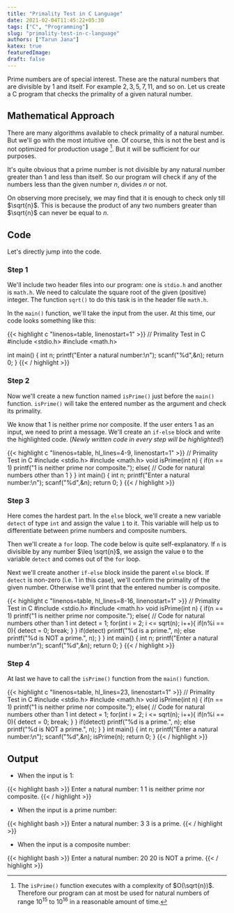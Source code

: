 ```yaml
---
title: "Primality Test in C Language"
date: 2021-02-04T11:45:22+05:30
tags: ["C", "Programming"]
slug: "primality-test-in-c-language"
authors: ["Tarun Jana"]
katex: true
featuredImage: 
draft: false
---
```


Prime numbers are of special interest. These are the natural numbers that are divisible by $1$ and itself. For example $2, 3, 5, 7, 11,$ and so on. Let us create a C program that checks the primality of a given natural number.

## Mathematical Approach

There are many algorithms available to check primality of a natural number. But we'll go with the most intuitive one. Of course, this is not the best and is not optimized for production usage [^drawback]. But it will be sufficient for our purposes.

It's quite obvious that a prime number is not divisible by any natural number greater than $1$ and less than itself. So our program will check if any of the numbers less than the given number $n$, divides $n$ or not.

On observing more precisely, we may find that it is enough to check only till $\sqrt{n}$. This is because the product of any two numbers greater than $\sqrt{n}$ can never be equal to $n$.

## Code

Let's directly jump into the code.

### Step 1

We'll include two header files into our program: one is `stdio.h` and another is `math.h`. We need to calculate the square root of the given (positive) integer. The function `sqrt()` to do this task is in the header file `math.h`.

In the `main()` function, we'll take the input from the user. At this time, our code looks something like this:

{{< highlight c "linenos=table, linenostart=1" >}}
// Primality Test in C
#include <stdio.h>
#include <math.h>

int main() {
    int n;
    printf("Enter a natural number:\n");
    scanf("%d",&n);
    return 0;
}
{{< / highlight >}}

### Step 2

Now we'll create a new function named `isPrime()` just before the `main()` function. `isPrime()` will take the entered number as the argument and check its primality.

We know that $1$ is neither prime nor composite. If the user enters $1$ as an input, we need to print a message. We'll create an `if-else` block and write the highlighted code. (*Newly written code in every step will be highlighted!*)

{{< highlight c "linenos=table, hl_lines=4-9, linenostart=1" >}}
// Primality Test in C
#include <stdio.h>
#include <math.h>
void isPrime(int n) {
    if(n == 1) printf("1 is neither prime nor composite.");
    else{
    // Code for natural numbers other than 1
    }
}
int main() {
    int n;
    printf("Enter a natural number:\n");
    scanf("%d",&n);
    return 0;
}
{{< / highlight >}}


### Step 3

Here comes the hardest part. In the `else` block, we'll create a new variable `detect` of type `int` and assign the value `1` to it. This variable will help us to differentiate between prime numbers and composite numbers.

Then we'll create a `for` loop. The code below is quite self-explanatory. If `n` is divisible by any number $\leq \sqrt{n}$, we assign the value `0` to the variable `detect` and comes out of the `for` loop.

Next we'll create another `if-else` block inside the parent `else` block. If `detect` is non-zero (i.e. $1$ in this case), we'll confirm the primality of the given number. Otherwise we'll print that the entered number is composite.

{{< highlight c "linenos=table, hl_lines=8-16, linenostart=1" >}}
// Primality Test in C
#include <stdio.h>
#include <math.h>
void isPrime(int n) {
    if(n == 1) printf("1 is neither prime nor composite.");
    else{
    // Code for natural numbers other than 1
    int detect = 1;
    for(int i = 2; i <= sqrt(n); i++){
        if(n%i == 0){
            detect = 0;
            break;
        }
    }
    if(detect) printf("%d is a prime.", n);
    else printf("%d is NOT a prime.", n);
    }
}
int main() {
    int n;
    printf("Enter a natural number:\n");
    scanf("%d",&n);
    return 0;
}
{{< / highlight >}}

### Step 4

At last we have to call the `isPrime()` function from the `main()` function.

{{< highlight c "linenos=table, hl_lines=23, linenostart=1" >}}
// Primality Test in C
#include <stdio.h>
#include <math.h>
void isPrime(int n) {
    if(n == 1) printf("1 is neither prime nor composite.");
    else{
    // Code for natural numbers other than 1
    int detect = 1;
    for(int i = 2; i <= sqrt(n); i++){
        if(n%i == 0){
            detect = 0;
            break;
        }
    }
    if(detect) printf("%d is a prime.", n);
    else printf("%d is NOT a prime.", n);
    }
}
int main() {
    int n;
    printf("Enter a natural number:\n");
    scanf("%d",&n);
    isPrime(n);
    return 0;
}
{{< / highlight >}}

## Output

- When the input is $1$:

{{< highlight bash >}}
Enter a natural number:
1
1 is neither prime nor composite.
{{< / highlight >}}

- When the input is a prime number:

{{< highlight bash >}}
Enter a natural number:
3
3 is a prime.
{{< / highlight >}}

- When the input is a composite number:

{{< highlight bash >}}
Enter a natural number:
20
20 is NOT a prime.
{{< / highlight >}}

[^drawback]: The `isPrime()` function executes with a complexity of $O(\sqrt{n})$. Therefore our program can at most be used for natural numbers of range $10^{15}$ to $10^{16}$ in a reasonable amount of time.